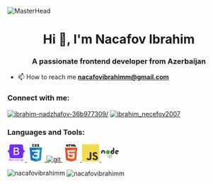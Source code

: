 ![MasterHead](https://bbdu.ac.in/wp-content/uploads/2020/05/banner-background-5.jpg)
<h1 align="center">Hi 👋, I'm Nacafov Ibrahim</h1>
<h3 align="center">A passionate frontend developer from Azerbaijan</h3>

- 📫 How to reach me **nacafovibrahimm@gmail.com**

<h3 align="left">Connect with me:</h3>
<p align="left">
<a href="https://linkedin.com/in/ibrahim-nadzhafov-36b977309/" target="blank"><img align="center" src="https://raw.githubusercontent.com/rahuldkjain/github-profile-readme-generator/master/src/images/icons/Social/linked-in-alt.svg" alt="ibrahim-nadzhafov-36b977309/" height="30" width="40" /></a>
<a href="https://instagram.com/ibrahim_necefov2007" target="blank"><img align="center" src="https://raw.githubusercontent.com/rahuldkjain/github-profile-readme-generator/master/src/images/icons/Social/instagram.svg" alt="ibrahim_necefov2007" height="30" width="40" /></a>
</p>

<h3 align="left">Languages and Tools:</h3>
<p align="left"> <a href="https://getbootstrap.com" target="_blank" rel="noreferrer"> <img src="https://raw.githubusercontent.com/devicons/devicon/master/icons/bootstrap/bootstrap-plain-wordmark.svg" alt="bootstrap" width="40" height="40"/> </a> <a href="https://www.w3schools.com/css/" target="_blank" rel="noreferrer"> <img src="https://raw.githubusercontent.com/devicons/devicon/master/icons/css3/css3-original-wordmark.svg" alt="css3" width="40" height="40"/> </a> <a href="https://git-scm.com/" target="_blank" rel="noreferrer"> <img src="https://www.vectorlogo.zone/logos/git-scm/git-scm-icon.svg" alt="git" width="40" height="40"/> </a> <a href="https://www.w3.org/html/" target="_blank" rel="noreferrer"> <img src="https://raw.githubusercontent.com/devicons/devicon/master/icons/html5/html5-original-wordmark.svg" alt="html5" width="40" height="40"/> </a> <a href="https://developer.mozilla.org/en-US/docs/Web/JavaScript" target="_blank" rel="noreferrer"> <img src="https://raw.githubusercontent.com/devicons/devicon/master/icons/javascript/javascript-original.svg" alt="javascript" width="40" height="40"/> </a> <a href="https://nodejs.org" target="_blank" rel="noreferrer"> <img src="https://raw.githubusercontent.com/devicons/devicon/master/icons/nodejs/nodejs-original-wordmark.svg" alt="nodejs" width="40" height="40"/> </a> </p>

<p><img align="left" src="https://github-readme-stats.vercel.app/api/top-langs?username=nacafovibrahimm&show_icons=true&locale=en&layout=compact" alt="nacafovibrahimm" /></p>

<p>&nbsp;<img align="center" src="https://github-readme-stats.vercel.app/api?username=nacafovibrahimm&show_icons=true&locale=en" alt="nacafovibrahimm" /></p>
